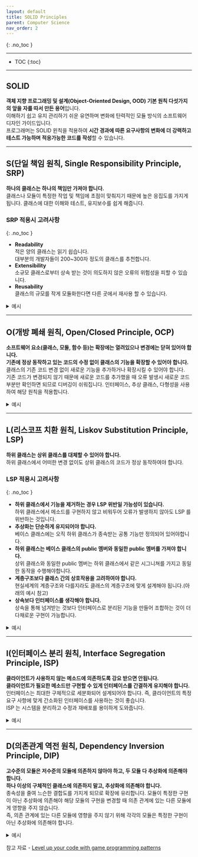 ```yaml
---
layout: default
title: SOLID Principles
parent: Computer Science
nav_order: 2
---
```


{: .no_toc }

---

- TOC
{:toc}

---

## SOLID

**객체 지향 프로그래밍 및 설계(Object-Oriented Design, OOD) 기본 원칙 다섯가지의 앞을 자를 따서 만든 용어**입니다.<br>
이해하기 쉽고 유지 관리하기 쉬운 유연하며 변화에 탄력적인 모듈 방식의 소프트웨어 디자인 가이드입니다.<br>
프로그래머는 SOLID 윈칙을 적용하여 **시간 경과에 따른 요구사항의 변화에 더 강력하고 테스트 가능하며 적응가능한 코드를 작성**할 수 있습니다.

---

## S(단일 책임 원칙, Single Responsibility Principle, SRP)

**하나의 클래스는 하나의 책임만 가져야 합니다.**<br>
클래스나 모듈이 특정한 작업 및 책임에 초점이 맞춰지기 때문에 높은 응집도를 가지게 됩니다.
클래스에 대한 이해와 테스트, 유지보수를 쉽게 해줍니다.

### SRP 적용시 고려사항
{: .no_toc }

- **Readability**<br>
적은 양의 클래스는 읽기 쉽습니다.<br>
대부분의 개발자들이 200~300자 정도의 클래스를 추천합니다.<br>
- **Extensibility**<br>
소규모 클래스로부터 상속 받는 것이 의도하지 않은 오류의 위험성을 피할 수 있습니다.<br>
- **Reusability**<br>
클래스의 규모를 작게 모듈화한다면 다른 곳에서 재사용 할 수 있습니다.

<details close><summary>예시</summary><div markdown="1">

### SRP 위반
{: .no_toc }
![img-description](/assets/images/SOLID/without SRP.png)
_플레이어 클래스 안에 여러가지 요소들이 포함되어 있다_
{: .text-center }

<details close><summary>코드</summary><div markdown="1">

```c#
public class UnrefactoredPlayer : MonoBehaviour
{
    [SerializeField] private string inputAxisName;
    [SerializeField] private float positionMultiplier;
    private float yPosition;
    private AudioSource bounceSfx;
    
    private void Start()
    {
        bounceSfx = GetComponent<AudioSource>();
    }
    
    private void Update()
    {
        float delta = Input.GetAxis(inputAxisName) *Time.deltaTime;
        yPosition = Mathf.Clamp(yPosition + delta, -1, 1);
        transform.position = new Vector3(transform.position.x, yPosition* positionMultiplier, transform.position.z);
    }
    
    private void OnTriggerEnter(Collider other)
    {
        bounceSfx.Play();
    }
}
```

</div></details>

### SRP 적용
{: .no_toc }
![img-description](/assets/images/SOLID/with SRP.png)
_플레이어 클래스에서 분리된 각각의 클래스를 플레이어 클래스가 참조하고 있다_
{: .text-center }

<details close><summary>코드</summary><div markdown="1">

```c#
[RequireComponent(typeof(PlayerAudio), typeof(PlayerInput), typeof(PlayerMovement))]
public class Player : MonoBehaviour
{
    [SerializeField] private PlayerAudio playerAudio;
    [SerializeField] private PlayerInput playerInput;
    [SerializeField] private PlayerMovement playerMovement;
    
    private void Start()
    {
        playerAudio = GetComponent<PlayerAudio>();
        playerInput = GetComponent<PlayerInput>();
        playerMovement = GetComponent<PlayerMovement>();
    }
}
```

```c#
public class PlayerAudio : MonoBehaviour
{
}
```

```c#
public class PlayerInput : MonoBehaviour
{
}
```

```c#
public class PlayerMovement : MonoBehaviour
{
}
```

</div></details>

</div></details>

---

## O(개방 폐쇄 원칙, Open/Closed Principle, OCP)

**소프트웨어 요소(클래스, 모둘, 함수 등)는 확장에는 열려있으나 변경에는 닫혀 있어야 합니다.**<br>
**기존에 정상 동작하고 있는 코드의 수정 없이 클래스의 기능을 확장할 수 있어야 합니다.**<br>
클래스의 기존 코드 변경 없이 새로운 기능을 추가하거나 확장시킬 수 있어야 합니다.<br>
기존 코드가 변경되지 않기 때문에 새로운 코드를 추가했을 때 오류 발생시 새로운 코드 부분만 확인하면 되므로 디버깅이 쉬워집니다.
인터페이스, 추상 클래스, 다형성을 사용하여 해당 원칙을 적용합니다.

<details close><summary>예시</summary><div markdown="1">

### OCP 위반
{: .no_toc }
![img-description](/assets/images/SOLID/without OCP.png)
_새로운 도형을 추가할 때마다 기존 코드인 AreaCalculator 에<br> Get도형Area 메소드를 추가해 주어야한다_
{: .text-center }

<details close><summary>코드</summary><div markdown="1">

```c#
public class AreaCalculator
{
    public float GetRectangleArea(Rectangle rectangle)
    {
        return rectangle.width * rectangle.height;
    }
    
    public float GetCircleArea(Circle circle)
    {
        return circle.radius * circle.radius * Mathf.PI;
    }
}
```

```c#
public class Rectangle
{
    public float width;
    public float height;
}
```

```c#
public class Circle
{
    public float radius;
}
```

</div></details>

### OCP 적용
{: .no_toc }
![img-description](/assets/images/SOLID/with OCP.png)
_새로운 도형을 추가할 때마다 추가할 도형 클래스에 CalculateArea 메소드를 구현하면 된다_
{: .text-center }
<details close><summary>코드</summary><div markdown="1">

```c#
public abstract class Shape
{
    public abstract float CalculateArea();
}
```

```c#
public class Rectangle : Shape
{
    public float width;
    public float height;
    
    public override float CalculateArea()
    {
        return width * height;
    }
}
```

```c#
public class Circle : Shape
{
    public float radius;
    
    public override float CalculateArea()
    {
        return radius * radius * Mathf.PI;
    }
}
```

</div></details>

</div></details>

---

## L(리스코프 치환 원칙, Liskov Substitution Principle, LSP)

**하위 클래스는 상위 클래스를 대체할 수 있어야 합니다.**<br>
하위 클래스에서 어떠한 변경 없이도 상위 클래스의 코드가 정상 동작하여야 합니다.

### LSP 적용시 고려사항
{: .no_toc }

- **하위 클래스에서 기능을 제거하는 경우 LSP 위반일 가능성이 있습니다.**<br>
하위 클래스에서 메소드를 구현하지 않고 비워두어 오류가 발생하지 않아도 LSP 를 위반하는 것입니다.
- **추상화는 단순하게 유지되어야 합니다.**<br>
베이스 클래스에는 오직 하위 클래스가 종속받는 공통 기능만 정의되어 있어야합니다.
- **하위 클래스는 베이스 클래스의 public 멤버와 동일한 public 멤버를 가져야 합니다.**<br>
상위 클래스와 동일한 public 멤버는 하위 클래스에서 같은 시그니쳐를 가지고 동일한 동작을 수행해야합니다.
- **계층구조보다 클래스 간의 상호작용을 고려하여야 합니다.**<br>
현실세계의 계층구조와 다를지라도 클래스의 계층구조에 맞게 설계해야 됩니다.(아래의 예시 참고)
- **상속보다 인터페이스를 생각해야 합니다.**<br>
상속을 통해 넘겨받는 것보다 인터페이스로 분리된 기능을 만들어 조합하는 것이 더 다채로운 구현이 가능합니다.
<details close><summary>예시</summary><div markdown="1">

### LSP 위반
{: .no_toc }
![img-description](/assets/images/SOLID/without LSP.png)
_기차의 경우 좌우로 움직일 수 없기에 빨간색으로 표시된 메소드는 아무런 기능을 수행하지 않는다_
{: .text-center }

<details close><summary>코드</summary><div markdown="1">

```c#
public class Vehicle
{
    public float speed = 100;
    public Vector3 direction;
    
    public void GoForward()
    {
    }
    
    public void Reverse()
    {
    }
    
    public void TurnRight()
    {
    }
    
    public void TurnLeft()
    {
    }
}
```

```c#
public class Navigator
{
    public void Move(Vehicle vehicle)
    {
        vehicle.GoForward();
        vehicle.TurnLeft();
        vehicle.GoForward();
        vehicle.TurnRight();
        vehicle.GoForward();
    }
}
```

</div></details>

### LSP 적용
{: .no_toc }
![img-description](/assets/images/SOLID/with LSP.png)
_부모 클래스를 세분화하고 인터페이스를 사용하여 LSP 를 적용하였다_
{: .text-center }
<details close><summary>코드</summary><div markdown="1">

```c#
public interface ITurnable
{
    public void TurnRight();
    public void TurnLeft();
}
```

```c#
public interface IMovable
{
    public void GoForward();
    public void Reverse();
}
```

```c#
public class RoadVehicle : IMovable, ITurnable
{
    public float speed = 100f;
    public float turnSpeed = 5f;
    
    public virtual void GoForward()
    {
    }
    
    public virtual void Reverse()
    {
    }
    
    public virtual void TurnLeft()
    {
    }
    
    public virtual void TurnRight()
    {
    }
}
```

```c#
public class RailVehicle : IMovable
{
    public float speed = 100;
    
    public virtual void GoForward()
    {
    }
    
    public virtual void Reverse()
    {
    }
}
```

```c#
public class Car : RoadVehicle
{
}
```

```c#
public class Train : RailVehicle
{
}
```
</div></details>

</div></details>

---

## I(인터페이스 분리 원칙, Interface Segregation Principle, ISP)

**클라이언트가 사용하지 않는 메소드에 의존하도록 강요 받으면 안됩니다.**<br>
**클라이언트가 필요한 메소드만 구현할 수 있게 인터페이스를 간결하게 유지해야 합니다.**<br>
인터페이스는 최대한 구체적으로 세분화되어 설계되어야 합니다.
즉, 클라이언트의 특정 요구 사항에 맞게 간소화된 인터페이스를 사용하는 것이 좋습니다.<br>
ISP 는 시스템을 분리하고 수정과 재배포를 용이하게 도와줍니다.

<details close><summary>예시</summary><div markdown="1">

### ISP 위반
{: .no_toc }

<details close><summary>코드</summary><div markdown="1">

```c#
public interface IUnitStats
{
    public float Health { get; set; }
    public int Defense { get; set; }
    public void Die();
    public void TakeDamage();
    public void RestoreHealth();
    public float MoveSpeed { get; set; }
    public float Acceleration { get; set; }
    public void GoForward();
    public void Reverse();
    public void TurnLeft();
    public void TurnRight();
    public int Strength { get; set; }
    public int Dexterity { get; set; }
    public int Endurance { get; set; }
}
```

</div></details>

### ISP 적용
{: .no_toc }
![img-description](/assets/images/SOLID/with ISP.png)
_인터페이스를 세분화하여 불필요한 오버헤드를 줄이고 클래스를 다양한 방식으로 구성할 수 있다_
{: .text-center }

<details close><summary>코드</summary><div markdown="1">

```c#
public interface IMovable
{
    public float MoveSpeed { get; set; }
    public float Acceleration { get; set; }
    public void GoForward();
    public void Reverse();
    public void TurnLeft();
    public void TurnRight();
}
```

```c#
public interface IDamageable
{
    public float Health { get; set; }
    public int Defense { get; set; }
    public void Die();
    public void TakeDamage();
    public void RestoreHealth();
}
```

```c#
public interface IUnitStats
{
    public int Strength { get; set; }
    public int Dexterity { get; set; }
    public int Endurance { get; set; }
}
```

```c#
public interface IExplodable
{
    public float Mass { get; set; }
    public float ExplosiveForce { get; set; }
    public float FuseDelay { get; set; }
    public void Explode();
}
```

```c#
public class ExplodingBarrel : MonoBehaviour, IDamageable, IExplodable
{
}
```

```c#
public class EnemyUnit : MonoBehaviour, IDamageable, IMovable, IUnitStats
{
}
```

</div></details>

</div></details>

---

## D(의존관계 역전 원칙, Dependency Inversion Principle, DIP)

**고수준의 모듈은 저수준의 모듈에 의존하지 않아야 하고, 두 모듈 다 추상화에 의존해야 합니다.**<br>
**하나 이상의 구체적인 클래스에 의존하지 말고, 추상화에 의존해야 합니다.**<br>
종속성을 줄여 느슨한 결합도를 가지게 되므로 확장에 유리합니다.
모듈이 특정한 구현이 아닌 추상화에 의존해야 해당 모듈의 구현을 변경할 때 의존 관계에 있는 다른 모듈에게 영향을 주지 않습니다.<br>
즉, 의존 관계에 있는 다른 모듈에 영향을 주지 않기 위해 각각의 모듈은 특정한 구현이 아닌 추상화에 의존해야 합니다.

<details close><summary>예시</summary><div markdown="1">

### DIP 위반
{: .no_toc }
![img-description](/assets/images/SOLID/without DIP.png)
_Switch 클래스가 Door 클래스에 대한 의존성이 커서 다른 클래스에 스위치를 재사용하기 힘들다_
{: .text-center }

<details close><summary>코드</summary><div markdown="1">

```c#
public class Switch : MonoBehaviour
{
    public Door door;
    public bool isActivated;
    
    public void Toggle()
    {
        if (isActivated)
        {
            isActivated = false;
            door.Close();
        }
        else
        {
            isActivated = true;
            door.Open();
        }
    }
}
```

```c#
public class Door : MonoBehaviour
{
    public void Open()
    {
       Debug.Log("The door is open.");
    }
    public void Close()
    {
       Debug.Log("The door is closed.");
    }
}
```

</div></details>

### DIP 적용
{: .no_toc }
![img-description](/assets/images/SOLID/with DIP.png)
_Switch 클래스의 의존성이 기존 구체적 클래스인 Door에서<br> 추상적 인터페이스인 ISwitchable 로 옮겨가게 되면서 의존성이 역전되었다_
{: .text-center }

<details close><summary>코드</summary><div markdown="1">

```c#
public interface ISwitchable
{
    public bool IsActive { get; }
    public void Activate();
    public void Deactivate();
}
```

```c#
public class Switch : MonoBehaviour
{
    public ISwitchable client;
    
    public void Toggle()
    {
        if (client.IsActive)
        {
            client.Deactivate();
        }
        else
        {
            client.Activate();
        }
    }
}
```

```c#
public class Door : MonoBehaviour, ISwitchable
{
    private bool isActive;
    public bool IsActive => isActive;
    
    public void Activate()
    {
        isActive = true;
        Debug.Log("The door is open.");
    }
    
    public void Deactivate()
    {
        isActive = false;
        Debug.Log("The door is closed.");
    }
}
```

</div></details>

![img-description](/assets/images/SOLID/with DIP2.png)
_DIP 적용으로 Switch 클래스의 재사용이 가능해졌다_
{: .text-center }

</div></details>

참고 자료 - [Level up your code with game programming patterns](https://resources.unity.com/games/level-up-your-code-with-game-programming-patterns)